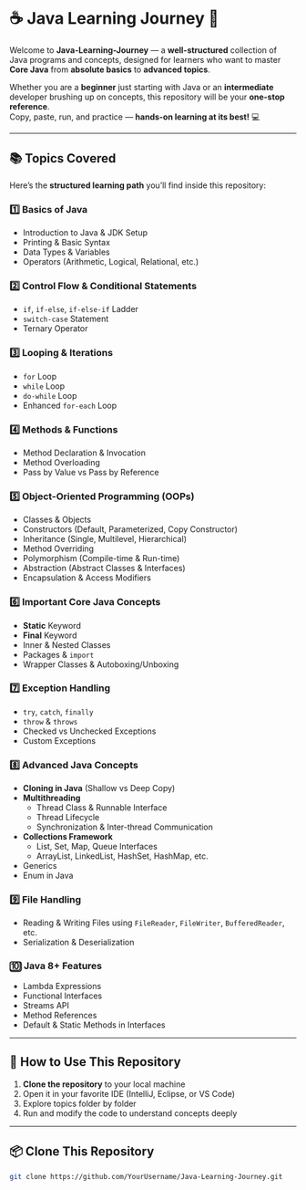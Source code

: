 # ☕ Java Learning Journey 🚀

Welcome to **Java-Learning-Journey** — a **well-structured** collection of Java programs and concepts, designed for learners who want to master **Core Java** from **absolute basics** to **advanced topics**.  

Whether you are a **beginner** just starting with Java or an **intermediate** developer brushing up on concepts, this repository will be your **one-stop reference**.  
Copy, paste, run, and practice — **hands-on learning at its best!** 💻

---

## 📚 Topics Covered

Here’s the **structured learning path** you’ll find inside this repository:  

### **1️⃣ Basics of Java**
- Introduction to Java & JDK Setup  
- Printing & Basic Syntax  
- Data Types & Variables  
- Operators (Arithmetic, Logical, Relational, etc.)  

### **2️⃣ Control Flow & Conditional Statements**
- `if`, `if-else`, `if-else-if` Ladder  
- `switch-case` Statement  
- Ternary Operator

### **3️⃣ Looping & Iterations**
- `for` Loop  
- `while` Loop  
- `do-while` Loop  
- Enhanced `for-each` Loop  

### **4️⃣ Methods & Functions**
- Method Declaration & Invocation  
- Method Overloading  
- Pass by Value vs Pass by Reference  

### **5️⃣ Object-Oriented Programming (OOPs)**
- Classes & Objects  
- Constructors (Default, Parameterized, Copy Constructor)  
- Inheritance (Single, Multilevel, Hierarchical)  
- Method Overriding  
- Polymorphism (Compile-time & Run-time)  
- Abstraction (Abstract Classes & Interfaces)  
- Encapsulation & Access Modifiers  

### **6️⃣ Important Core Java Concepts**
- **Static** Keyword  
- **Final** Keyword  
- Inner & Nested Classes  
- Packages & `import`  
- Wrapper Classes & Autoboxing/Unboxing  

### **7️⃣ Exception Handling**
- `try`, `catch`, `finally`  
- `throw` & `throws`  
- Checked vs Unchecked Exceptions  
- Custom Exceptions  

### **8️⃣ Advanced Java Concepts**
- **Cloning in Java** (Shallow vs Deep Copy)  
- **Multithreading**
  - Thread Class & Runnable Interface  
  - Thread Lifecycle  
  - Synchronization & Inter-thread Communication  
- **Collections Framework**
  - List, Set, Map, Queue Interfaces  
  - ArrayList, LinkedList, HashSet, HashMap, etc.  
- Generics  
- Enum in Java  

### **9️⃣ File Handling**
- Reading & Writing Files using `FileReader`, `FileWriter`, `BufferedReader`, etc.  
- Serialization & Deserialization  

### **🔟 Java 8+ Features**
- Lambda Expressions  
- Functional Interfaces  
- Streams API  
- Method References  
- Default & Static Methods in Interfaces  

---

## 🎯 How to Use This Repository
1. **Clone the repository** to your local machine  
2. Open it in your favorite IDE (IntelliJ, Eclipse, or VS Code)  
3. Explore topics folder by folder  
4. Run and modify the code to understand concepts deeply  

---

## 📦 Clone This Repository
```bash
git clone https://github.com/YourUsername/Java-Learning-Journey.git
